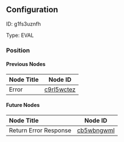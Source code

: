 # <nil>
## Configuration
ID:  g1fs3uznfh

Type: EVAL 








### Position

#### Previous Nodes
| Node Title | Node ID |
| :------------- | ------------ |
| Error | [c9rl5wctez](./c9rl5wctez.md) | 
 
 #### Future Nodes
| Node Title | Node ID |
| :------------- | ------------ |
| Return Error Response |[cb5wbngwml](./cb5wbngwml.md) | 